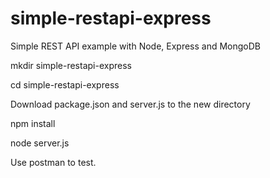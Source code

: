# simple-restapi-express
Simple REST API example with Node, Express and MongoDB

mkdir simple-restapi-express

cd simple-restapi-express

Download package.json and server.js to the new directory

npm install

node server.js

Use postman to test.
